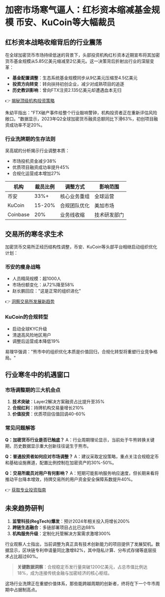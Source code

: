 # 加密市场寒气逼人：红杉资本缩减基金规模 币安、KuCoin等大幅裁员

## 红杉资本战略收缩背后的行业震荡

在全球加密货币市场持续低迷的背景下，头部投资机构红杉资本近期宣布将其加密货币基金规模从5.85亿美元缩减至2亿美元。这一决策背后折射出行业的深层变革：

- **基金配置调整**：生态系统基金规模同步从9亿美元压缩至4.5亿美元
- **投资方向转变**：转向扶持初创企业，减少对成熟项目的追逐
- **历史教训影响**：曾向FTX注资2.135亿美元却遭遇血本无归

👉 [揭秘顶级机构投资策略](https://bit.ly/okx_welcome)

朱幼平指出："FTX破产事件给整个行业敲响警钟，机构投资者正在重新评估风险敞口。"数据显示，2023年Q2全球加密货币融资总额同比下滑63%，初创项目融资成功率不足20%。

### 行业洗牌期的生存法则

吴高斌的分析揭示行业调整本质：
- 市场投机资金减少38%
- 优质项目融资成功率提升45%
- 合规化运营成本增加27%

| 机构        | 裁员比例 | 调整方式          | 影响范围       |
|-------------|----------|-------------------|----------------|
| 币安        | 33%+     | 核心业务重组      | 全球运营       |
| KuCoin      | 15-20%   | 合规团队优化      | 美加市场       |
| Coinbase    | 20%      | 业务线收缩        | 技术研发部门   |

## 交易所的寒冬求生术

加密货币交易所正经历结构性调整，币安、KuCoin等头部平台相继启动组织优化计划：

### 币安的瘦身战略
- 人员精简规模：超1000人
- 市场份额变化：从72%降至58%
- 赵长鹏回应："这是正常的组织进化"

👉 [洞察交易所发展新趋势](https://bit.ly/okx_welcome)

### KuCoin的合规转型
- 启动全球KYC升级
- 清退高风险地区用户
- 调整后运营成本降低19%

易理华强调："熊市中的组织优化本质是价值回归，合规化转型将重塑行业竞争格局。"

## 行业寒冬中的机遇窗口

### 市场调整期的三大机会点
1. **技术突破**：Layer2解决方案融资占比提升至35%
2. **合规红利**：持牌机构交易量增长210%
3. **价值投资**：优质项目估值回调40-60%

### 常见问题解答

**Q：加密货币行业是否已触底？**
A：行业周期理论显示，当前处于牛熊转换关键期，历史数据显示重大创新往往诞生于熊市。

**Q：普通投资者如何应对市场调整？**
A：建议采取定投策略，重点关注合规稳定币和基础设施赛道，配置比例控制在加密资产的30%-50%。

**Q：交易所裁员对用户有何影响？**
A：短期可能影响服务响应速度，但长期来看将推动平台降本增效，持牌交易所的用户资金安全保障系数提升40%。

👉 [获取专业投资指南](https://bit.ly/okx_welcome)

## 未来趋势研判

1. **监管科技(RegTech)爆发**：预计2024年相关投入将增长200%
2. **跨链生态融合**：多链部署项目占比已达68%
3. **机构服务升级**：定制化托管解决方案需求激增300%

行业观察人士指出，当前调整为真正具有技术创新能力的项目提供了发展契机。数据显示，区块链专利申请量同比激增82%，其中隐私计算、分布式存储等底层技术占比超过60%。

> **关键数据洞察**：合规稳定币发行量突破1200亿美元，占总市值比例达18%，成为连接传统金融与加密经济的核心枢纽。

这场行业洗牌正在重塑价值体系，那些能跨越周期的创新者，终将在下一个牛市周期中占据制高点。